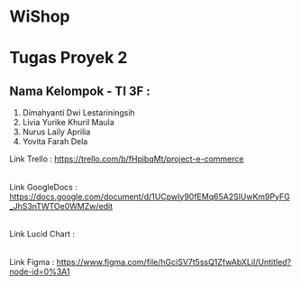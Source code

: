 # WiShop
# Tugas Proyek 2 
## Nama Kelompok - TI 3F :
1. Dimahyanti Dwi Lestariningsih
2. Livia Yurike Khuril Maula
3. Nurus Laily Aprilia
4. Yovita Farah Dela 

Link Trello : https://trello.com/b/fHpibqMt/project-e-commerce
######
Link GoogleDocs : https://docs.google.com/document/d/1UCpwIy90fEMq65A2SlUwKm9PyFG_JhS3nTWTOe0WMZw/edit
######
Link Lucid Chart :
######
Link Figma : https://www.figma.com/file/hGciSV7t5ssQ1ZfwAbXLiI/Untitled?node-id=0%3A1
